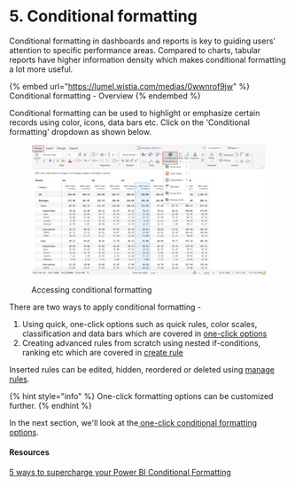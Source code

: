 # 5. Conditional formatting

Conditional formatting in dashboards and reports is key to guiding users’ attention to specific performance areas. Compared to charts, tabular reports have higher information density which makes conditional formatting a lot more useful.

{% embed url="https://lumel.wistia.com/medias/0wwnrof9jw" %}
Conditional formatting - Overview
{% endembed %}

Conditional formatting can be used to highlight or emphasize certain records using color, icons, data bars etc. Click on the 'Conditional formatting' dropdown as shown below.

<figure><img src="../.gitbook/assets/5.1.1 Toolbar.png" alt=""><figcaption><p>Accessing conditional formatting</p></figcaption></figure>

There are two ways to apply conditional formatting -

1. Using quick, one-click options such as quick rules, color scales, classification and data bars which are covered in [one-click options](5.-conditional-formatting/one-click-options.md)&#x20;
2. Creating advanced rules from scratch using nested if-conditions, ranking etc which are covered in [create rule](5.-conditional-formatting/create-rule-basic-settings.md)

Inserted rules can be edited, hidden, reordered or deleted using [manage rules](5.-conditional-formatting/manage-rules.md).

{% hint style="info" %}
One-click formatting options can be customized further.
{% endhint %}

In the next section, we'll look at the[ one-click conditional formatting options](5.-conditional-formatting/one-click-options.md).

#### Resources

[5 ways to supercharge your Power BI Conditional Formatting](https://inforiver.com/blog/general/supercharge-power-bi-conditional-formatting/)
